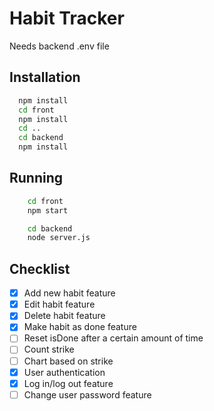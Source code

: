 # Habit Tracker

Needs backend .env file



## Installation

```bash
  npm install 
  cd front 
  npm install
  cd ..
  cd backend
  npm install
```
## Running 

```bash
    cd front 
    npm start
```
```bash
    cd backend 
    node server.js
```
## Checklist

- [x] Add new habit feature
- [x] Edit habit feature
- [x] Delete habit feature
- [x] Make habit as done feature
- [ ] Reset isDone after a certain amount of time
- [ ] Count strike 
- [ ] Chart based on strike 
- [x] User authentication
- [x] Log in/log out feature
- [ ] Change user password feature
